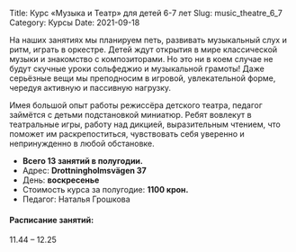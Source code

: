 Title: Курс «Музыка и Театр» для детей 6-7 лет
Slug: music_theatre_6_7
Category: Курсы
Date: 2021-09-18

На наших занятиях мы планируем петь, развивать музыкальный слух и ритм, играть в оркестре. Детей ждут открытия в мире классической музыки и знакомство с композиторами. Но это ни в коем случае не будут скучные уроки сольфеджио и музыкальной грамоты! Даже серьёзные вещи мы преподносим в игровой, увлекательной форме, чередуя активную и пассивную нагрузку. 

Имея большой опыт работы режиссёра детского театра, педагог займётся с детьми подстановкой миниатюр. Ребят вовлекут в театральные игры, работу над дикцией, выразительным чтением, что поможет им раскрепоститься, чувствовать себя уверенно и непринужденно в любой обстановке.

* **Всего 13 занятий в полугодии.**
* Адрес: **Drottningholmsvägen 37**
* День: **воскресенье**
* Стоимость курса за полугодие: **1100 крон.**
* Педагог: Наталья Грошкова

#### Расписание занятий:

11.44 – 12.25
